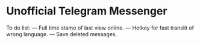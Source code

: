 # Unofficial Telegram Messenger
To do list:
— Full time stamo of last view online.
— Hotkey for fast translit of wrong language.
— Save deleted messages.
